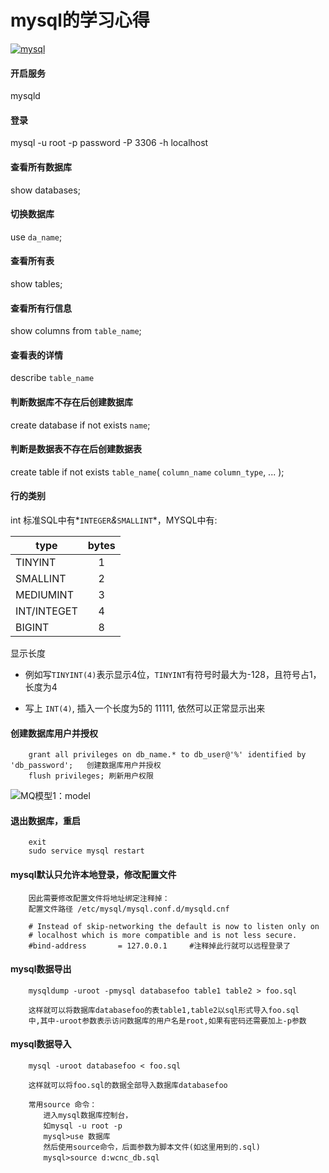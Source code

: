 # mysql的学习心得

[![mysql](	https://img.shields.io/coveralls/github/jekyll/jekyll.svg)](https://github.com/livissnack)

#### 开启服务
mysqld

#### 登录
mysql -u root -p password -P 3306 -h localhost

#### 查看所有数据库
show databases;

#### 切换数据库
use ```da_name```;

#### 查看所有表
show tables;

#### 查看所有行信息
show columns from ```table_name```;

#### 查看表的详情
describe ```table_name```

#### 判断数据库不存在后创建数据库
create database if not exists ```name```;

#### 判断是数据表不存在后创建数据表
create table if not exists ```table_name```(
  ```column_name``` ```column_type```,
  ...
);

#### 行的类别
int
标准SQL中有*```INTEGER```*&*```SMALLINT```*，MYSQL中有:

| type        | bytes   |
| ------------|:-------:|
| TINYINT     | 1       |
| SMALLINT    | 2       |
| MEDIUMINT   | 3       |
| INT/INTEGET | 4       |
| BIGINT      | 8       |

显示长度
* 例如写```TINYINT(4)```表示显示4位，```TINYINT```有符号时最大为-128，且符号占1，长度为4

* 写上 ```INT(4)```, 插入一个长度为5的 11111, 依然可以正常显示出来


#### 创建数据库用户并授权
```
    grant all privileges on db_name.* to db_user@'%' identified by 'db_password';   创建数据库用户并授权
    flush privileges; 刷新用户权限
```
![MQ模型1：model](./Images/mysql1.png)

#### 退出数据库，重启
```
    exit
    sudo service mysql restart
```

#### mysql默认只允许本地登录，修改配置文件
```
    因此需要修改配置文件将地址绑定注释掉：
    配置文件路径 /etc/mysql/mysql.conf.d/mysqld.cnf
    
    # Instead of skip-networking the default is now to listen only on  
    # localhost which is more compatible and is not less secure.  
    #bind-address       = 127.0.0.1     #注释掉此行就可以远程登录了
```

#### mysql数据导出
```
    mysqldump -uroot -pmysql databasefoo table1 table2 > foo.sql 
    
    这样就可以将数据库databasefoo的表table1,table2以sql形式导入foo.sql
    中,其中-uroot参数表示访问数据库的用户名是root,如果有密码还需要加上-p参数 
```

#### mysql数据导入
```
    mysql -uroot databasefoo < foo.sql 
    
    这样就可以将foo.sql的数据全部导入数据库databasefoo 
    
    常用source 命令： 
    　　进入mysql数据库控制台， 
    　　如mysql -u root -p 
    　　mysql>use 数据库 
    　　然后使用source命令，后面参数为脚本文件(如这里用到的.sql) 
    　　mysql>source d:wcnc_db.sql
```